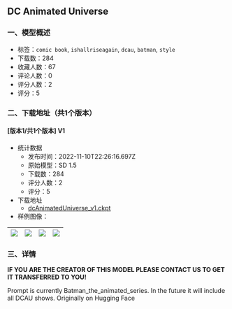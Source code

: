## DC Animated Universe
### 一、模型概述

- 标签：`comic book`, `ishallriseagain`, `dcau`, `batman`, `style`
- 下载数：284
- 收藏人数：67
- 评论人数：0
- 评分人数：2
- 评分：5

### 二、下载地址（共1个版本）

#### [版本1/共1个版本] V1

- 统计数据
  - 发布时间：2022-11-10T22:26:16.697Z
  - 原始模型：SD 1.5
  - 下载数：284
  - 评分人数：2
  - 评分：5
- 下载地址
  - [dcAnimatedUniverse_v1.ckpt](https://civitai.com/api/download/models/3)
- 样例图像：

| <img src="https://image.civitai.com/xG1nkqKTMzGDvpLrqFT7WA/ba92a511-1509-4943-c688-7a2eca590e00/width=450/298.jpeg" /> | <img src="https://image.civitai.com/xG1nkqKTMzGDvpLrqFT7WA/c57c1a7b-dd87-45b6-50e5-b17873ca1e00/width=450/297.jpeg" /> | <img src="https://image.civitai.com/xG1nkqKTMzGDvpLrqFT7WA/a47a5572-127f-4b36-eb16-c198267d2000/width=450/198.jpeg" /> | <img src="https://image.civitai.com/xG1nkqKTMzGDvpLrqFT7WA/78af27f4-4e45-4e84-42be-2ea5e92a9600/width=450/197.jpeg" /> |
| ---- | ---- | ---- | ---- |


### 三、详情
<p><strong>IF YOU ARE THE CREATOR OF THIS MODEL PLEASE CONTACT US TO GET IT TRANSFERRED TO YOU!</strong></p><p>Prompt is currently Batman_the_animated_series. In the future it will include all DCAU shows. Originally on Hugging Face</p>